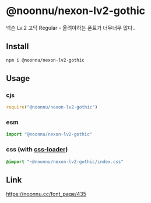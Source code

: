 # @noonnu/nexon-lv2-gothic
넥슨 Lv.2 고딕 Regular - 올려야하는 폰트가 너무너무 많다..

## Install
```sh
npm i @noonnu/nexon-lv2-gothic
```
## Usage
### cjs
```js
require("@noonnu/nexon-lv2-gothic")
```
### esm
```js
import "@noonnu/nexon-lv2-gothic"
```
### css (with [css-loader](https://github.com/webpack-contrib/css-loader))
```css
@import "~@noonnu/nexon-lv2-gothic/index.css"
```

## Link
https://noonnu.cc/font_page/435